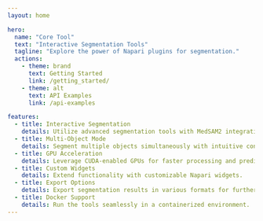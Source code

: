 ```yaml
---
layout: home

hero:
  name: "Core Tool"
  text: "Interactive Segmentation Tools"
  tagline: "Explore the power of Napari plugins for segmentation."
  actions:
    - theme: brand
      text: Getting Started
      link: /getting_started/
    - theme: alt
      text: API Examples
      link: /api-examples

features:
  - title: Interactive Segmentation
    details: Utilize advanced segmentation tools with MedSAM2 integration for 2D and 3D images.
  - title: Multi-Object Mode
    details: Segment multiple objects simultaneously with intuitive controls.
  - title: GPU Acceleration
    details: Leverage CUDA-enabled GPUs for faster processing and predictions.
  - title: Custom Widgets
    details: Extend functionality with customizable Napari widgets.
  - title: Export Options
    details: Export segmentation results in various formats for further analysis.
  - title: Docker Support
    details: Run the tools seamlessly in a containerized environment.
---
```


